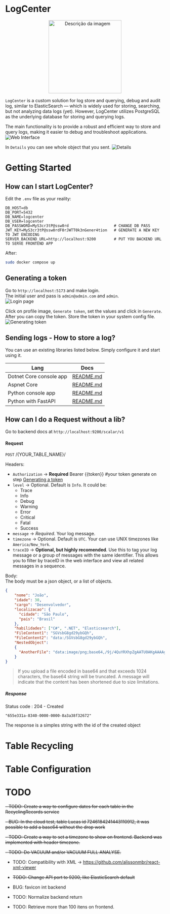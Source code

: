 # LogCenter  
<p align="center">
  <img src="logo.png" alt="Descrição da imagem" width="230px">
</p>


`LogCenter` is a custom solution for log store and querying, debug and audit log, similar to ElasticSearch — which is widely used for storing, searching, but not analyzing data logs (yet). However, LogCenter utilizes PostgreSQL as the underlying database for storing and querying logs.  

The main functionality is to provide a robust and efficient way to store and query logs, making it easier to debug and troubleshoot applications.
![Web Interface](resources/image3.png)

In `Details` you can see whole object that you sent.
![Details](resources/image4.png)

# Getting Started

## How can I start LogCenter?

Edit the `.env` file as your reality:

```
DB_HOST=db
DB_PORT=5432
DB_NAME=logcenter
DB_USER=logcenter
DB_PASSWORD=MyS3cr3tP@ssw0rd                    # CHANGE DB PASS
JWT_KEY=MyS3cr3tP@ssw0rdF0rJWTT0k3nGener4tion   # GENERATE A NEW KEY TO JWT ENCODING
SERVER_BACKEND_URL=http://localhost:9200        # PUT YOU BACKEND URL TO SERVE FRONTEND APP
```

After:
``` bash
sudo docker compose up
```



## Generating a token

Go to `http://localhost:5173` and make login.  
The initial user and pass is `admin@admin.com` and `admin`.  
![Login page](resources/image1.png)

Click on profile image, `Generate token`, set the values and click in `Generate`. After you can copy the token. Store the token in your system config file.
![Generating token](resources/image2.png)


## Sending logs - How to store a log?
You can use an existing libraries listed below. Simply configure it and start using it.

| Lang                      | Docs                                   |
|---------------------------|---------------------------------------|
| Dotnet Core console app   | [README.md](src/libs/nuget/Logger/README.md)  |
| Aspnet Core               | [README.md](src/libs/nuget/RequestLogger/README.md)  |
| Python console app        | [README.md](src/libs/Pypi/Logger/README.md)  |
| Python with FastAPI       | [README.md](src/libs/Pypi/Logger/README.md)  |


## How can I do a Request without a lib?

Go to backend docs at `http://localhost:9200/scalar/v1`


#### Request
`POST` /{YOUR_TABLE_NAME}/

Headers:
 - `Authorization` -> **Required**  Bearer {{token}} #your token generate on step [Generating a token](#generating-a-token)
 - `level` -> Optional. Default is `Info`. It could be:
    - Trace
    - Info
    - Debug
    - Warning
    - Error
    - Critical
    - Fatal
    - Success
 - `message` -> *Required*. Your log message.
 - `timezone` -> Optional. Default is `UTC`. Your can use UNIX timezones like `America/New_York`.
 - `traceID` -> **Optional, but highly recomended**. Use this to tag your log message or a group of messages with the same identifier. This allows you to filter by traceID in the web interface and view all related messages in a sequence.
 

Body:  
The body must be a json object, or a list of objects.
```json
{
    "nome": "João",
    "idade": 30,
    "cargo": "Desenvolvedor",
    "localizacao": {
      "cidade": "São Paulo",
      "pais": "Brasil"
    },
    "habilidades": ["C#", ".NET", "Elasticsearch"],
    "FileContent1": "SGVsbG8gd29ybGQh",
    "FileContent2": "data:/SGVsbG8gd29ybGQh",
    "NestedObject": 
    {
      "AnotherFile": "data:image/png;base64,/9j/4QuYRXhpZgAATU0AKgAAAAgABwESAAMAAAA" // Base64 de "Some other content"
    }
}
```

 > If you upload a file encoded in base64 and that exceeds 1024 characters, the base64 string will be truncated. A message will indicate that the content has been shortened due to size limitations.


##### Response
Status code : 204 - Created
```
"655e331a-8340-0000-0000-8a3a38f32672"
```
The response is a simples string with the id of the created object



# Table Recycling



# Table Configuration


# TODO 

 ~~- TODO: Create a way to configure dates for each table in the RecyclingRecords service~~

 ~~- BUG: In the cloud test, table Lucas id 7246184241443110912, it was possible to add a base64 without the drop work~~

 ~~- TODO: Create a way to set a timezone to show on frontend. Backend was implemented with header timezone.~~

 ~~- TODO: Do VACUUM and/or VACUUM FULL ANALYSE.~~

 - TODO: Compatibility with XML -> https://github.com/alissonmbr/react-xml-viewer

 - ~~TODO: Change API port to 9200, like ElasticSearch default~~

 - BUG: favicon int backend
 - TODO: Normalize backend return
 - TODO: Retrieve more than 100 itens on frontend.

